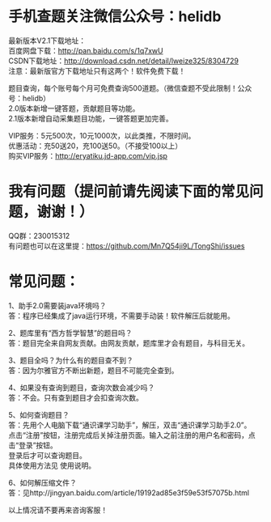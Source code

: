 手机查题关注微信公众号：helidb
=======
最新版本V2.1下载地址：  
百度网盘下载：http://pan.baidu.com/s/1q7xwU  
CSDN下载地址：http://download.csdn.net/detail/lweize325/8304729  
注意：最新版官方下载地址只有这两个！软件免费下载！

题目查询，每个账号每个月可免费查询500道题。（微信查题不受此限制！公众号：helidb）  
2.0版本新增一键答题，贡献题目等功能。  
2.1版本新增自动采集题目功能，一键答题更加完善。  

VIP服务：5元500次，10元1000次，以此类推，不限时间。  
优惠活动：充50送20，充100送50。（不接受100以上）  
购买VIP服务：http://eryatiku.jd-app.com/vip.jsp

我有问题（提问前请先阅读下面的常见问题，谢谢！）
=======
QQ群：230015312  
有问题也可以在这里提：https://github.com/Mn7Q54ji9L/TongShi/issues  


常见问题：
=======
1、助手2.0需要装java环境吗？  
答：程序已经集成了java运行环境，不需要手动装！软件解压后就能用。  

2、题库里有“西方哲学智慧”的题目吗？  
答：题目完全来自网友贡献。由网友贡献，题库里才会有题目，与科目无关。  

3、题目全吗？为什么有的题目查不到？  
答：因为尔雅官方不断出新题，题目不可能完全查到。  

4、如果没有查询到题目，查询次数会减少吗？  
答：不会。只有查到题目才会扣查询次数。  

5、如何查询题目？  
答：先用个人电脑下载“通识课学习助手”，解压，双击“通识课学习助手2.0”。  
点击“注册”按钮，注册完成后关掉注册页面。输入之前注册的用户名和密码，点击“登录”按钮。  
登录后才可以查询题目。  
具体使用方法见 使用说明。  

6、如何解压缩文件？  
答：见http://jingyan.baidu.com/article/19192ad85e3f59e53f57075b.html  

以上情况请不要再来咨询客服！
